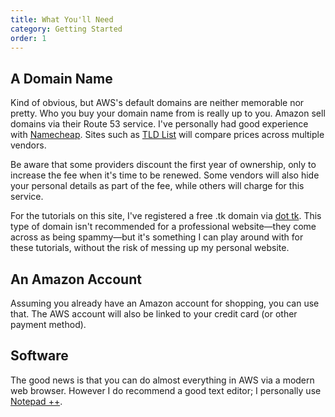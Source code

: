 ```yaml
---
title: What You'll Need
category: Getting Started
order: 1
---
```


## A Domain Name

Kind of obvious, but AWS's default domains are neither memorable nor pretty. Who you buy your domain name from is really up to you. Amazon sell domains via their Route 53 service. I've personally had good experience with [Namecheap](https://www.namecheap.com). Sites such as [TLD List](https://tld-list.com) will compare prices across multiple vendors.

Be aware that some providers discount the first year of ownership, only to increase the fee when it's time to be renewed. Some vendors will also hide your personal details as part of the fee, while others will charge for this service.

For the tutorials on this site, I've registered a free .tk domain via [dot tk](http://www.dot.tk). This type of domain isn't  recommended for a professional website—they come across as being spammy—but it's something I can play around with for these tutorials, without the risk of messing up my personal website.

## An Amazon Account

Assuming you already have an Amazon account for shopping, you can use that. The AWS account will also be linked to your credit card (or other payment method).

## Software

The good news is that you can do almost everything in AWS via a modern web browser. However I do recommend a good text editor; I personally use [Notepad ++](https://notepad-plus-plus.org).
